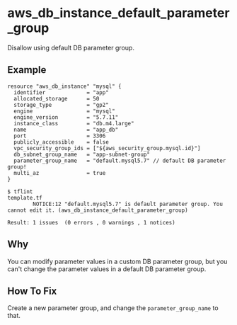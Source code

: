# aws_db_instance_default_parameter_group

Disallow using default DB parameter group.

## Example

```hcl
resource "aws_db_instance" "mysql" {
  identifier             = "app"
  allocated_storage      = 50
  storage_type           = "gp2"
  engine                 = "mysql"
  engine_version         = "5.7.11"
  instance_class         = "db.m4.large"
  name                   = "app_db"
  port                   = 3306
  publicly_accessible    = false
  vpc_security_group_ids = ["${aws_security_group.mysql.id}"]
  db_subnet_group_name   = "app-subnet-group"
  parameter_group_name   = "default.mysql5.7" // default DB parameter group!
  multi_az               = true
}
```

```
$ tflint
template.tf
        NOTICE:12 "default.mysql5.7" is default parameter group. You cannot edit it. (aws_db_instance_default_parameter_group)

Result: 1 issues  (0 errors , 0 warnings , 1 notices)
```

## Why

You can modify parameter values in a custom DB parameter group, but you can't change the parameter values in a default DB parameter group.

## How To Fix

Create a new parameter group, and change the `parameter_group_name` to that.

